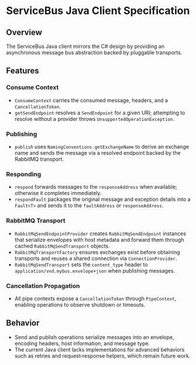 # ServiceBus Java Client Specification

## Overview
The ServiceBus Java client mirrors the C# design by providing an asynchronous message bus abstraction backed by pluggable transports.

## Features

### Consume Context
- `ConsumeContext` carries the consumed message, headers, and a `CancellationToken`.
- `getSendEndpoint` resolves a `SendEndpoint` for a given URI; attempting to resolve without a provider throws `UnsupportedOperationException`.

### Publishing
- `publish` uses `NamingConventions.getExchangeName` to derive an exchange name and sends the message via a resolved endpoint backed by the RabbitMQ transport.

### Responding
- `respond` forwards messages to the `responseAddress` when available; otherwise it completes immediately.
- `respondFault` packages the original message and exception details into a `Fault<T>` and sends it to the `faultAddress` or `responseAddress`.

### RabbitMQ Transport
- `RabbitMqSendEndpointProvider` creates `RabbitMqSendEndpoint` instances that serialize envelopes with host metadata and forward them through cached `RabbitMqSendTransport` objects.
- `RabbitMqTransportFactory` ensures exchanges exist before obtaining transports and reuses a shared connection via `ConnectionProvider`.
- `RabbitMqSendTransport` sets the `content_type` header to `application/vnd.mybus.envelope+json` when publishing messages.

### Cancellation Propagation
- All pipe contexts expose a `CancellationToken` through `PipeContext`, enabling operations to observe shutdown or timeouts.

## Behavior
- Send and publish operations serialize messages into an envelope, encoding headers, host information, and message type.
- The current Java client lacks implementations for advanced behaviors such as retries and request‑response helpers, which remain future work.
